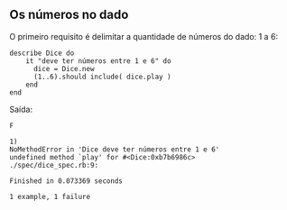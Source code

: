 ## Os números no dado

O primeiro requisito é delimitar a quantidade de números do dado: 1 a 6:

	describe Dice do 
		it "deve ter números entre 1 e 6" do 
		  dice = Dice.new
		  (1..6).should include( dice.play )
		end
	end

Saída: 

	F

	1)
	NoMethodError in 'Dice deve ter números entre 1 e 6'
	undefined method `play' for #<Dice:0xb7b6986c>
	./spec/dice_spec.rb:9:

	Finished in 0.073369 seconds

	1 example, 1 failure

